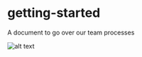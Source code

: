 # getting-started
A document to go over our team processes

![alt text](https://github.com/alphabotsoup/getting-started/GitHub-workflow.png)
      
